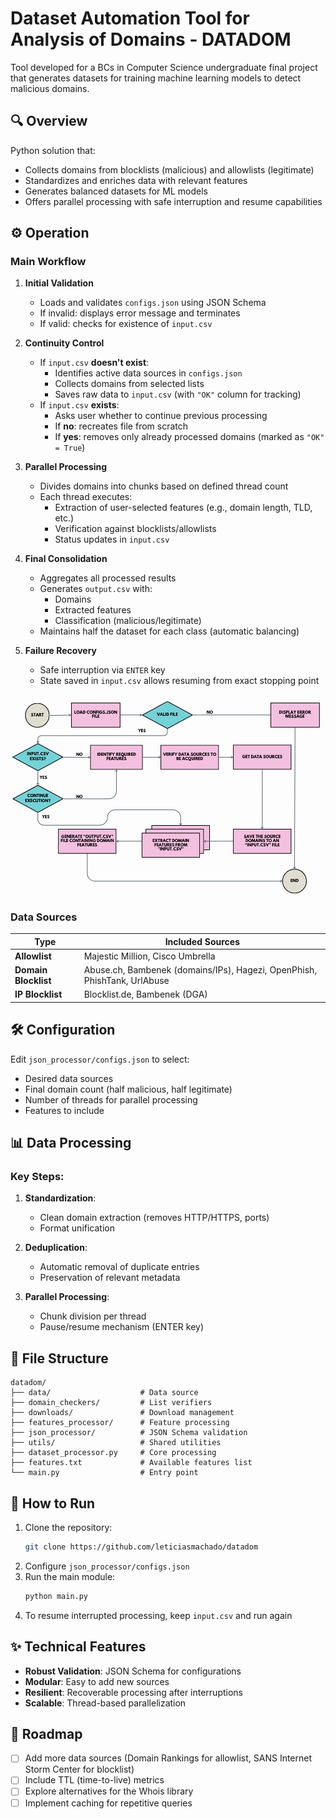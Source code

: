 # Dataset Automation Tool for Analysis of Domains - DATADOM

Tool developed for a BCs in Computer Science undergraduate final project that generates datasets for training machine learning models to detect malicious domains.

## 🔍 Overview

Python solution that:
- Collects domains from blocklists (malicious) and allowlists (legitimate)
- Standardizes and enriches data with relevant features
- Generates balanced datasets for ML models
- Offers parallel processing with safe interruption and resume capabilities

## ⚙️ Operation

### Main Workflow

1. **Initial Validation**  
   - Loads and validates `configs.json` using JSON Schema  
   - If invalid: displays error message and terminates  
   - If valid: checks for existence of `input.csv`

2. **Continuity Control**  
   - If `input.csv` **doesn't exist**:  
     - Identifies active data sources in `configs.json`  
     - Collects domains from selected lists  
     - Saves raw data to `input.csv` (with `"OK"` column for tracking)  
   - If `input.csv` **exists**:  
     - Asks user whether to continue previous processing  
     - If **no**: recreates file from scratch  
     - If **yes**: removes only already processed domains (marked as `"OK" = True`)

3. **Parallel Processing**  
   - Divides domains into chunks based on defined thread count  
   - Each thread executes:  
     - Extraction of user-selected features (e.g., domain length, TLD, etc.)  
     - Verification against blocklists/allowlists  
     - Status updates in `input.csv`  

4. **Final Consolidation**  
   - Aggregates all processed results  
   - Generates `output.csv` with:  
     - Domains  
     - Extracted features  
     - Classification (malicious/legitimate)  
   - Maintains half the dataset for each class (automatic balancing)

5. **Failure Recovery**  
   - Safe interruption via `ENTER` key  
   - State saved in `input.csv` allows resuming from exact stopping point  

![Tool Flowchart](Tool_Flowchart.png)

### Data Sources
| Type           | Included Sources                                                                 |
|----------------|----------------------------------------------------------------------------------|
| **Allowlist**  | Majestic Million, Cisco Umbrella                                                 |
| **Domain Blocklist** | Abuse.ch, Bambenek (domains/IPs), Hagezi, OpenPhish, PhishTank, UrlAbuse        |
| **IP Blocklist** | Blocklist.de, Bambenek (DGA)                                          |

## 🛠 Configuration

Edit `json_processor/configs.json` to select:
- Desired data sources
- Final domain count (half malicious, half legitimate)
- Number of threads for parallel processing
- Features to include

## 📊 Data Processing

### Key Steps:
1. **Standardization**:
   - Clean domain extraction (removes HTTP/HTTPS, ports)
   - Format unification

2. **Deduplication**:
   - Automatic removal of duplicate entries
   - Preservation of relevant metadata

3. **Parallel Processing**:
   - Chunk division per thread
   - Pause/resume mechanism (ENTER key)

## 📁 File Structure

```
datadom/
├── data/                    # Data source
├── domain_checkers/         # List verifiers
├── downloads/               # Download management
├── features_processor/      # Feature processing
├── json_processor/          # JSON Schema validation
├── utils/                   # Shared utilities
├── dataset_processor.py     # Core processing
├── features.txt             # Available features list
└── main.py                  # Entry point
```

## 🚀 How to Run
1. Clone the repository:
   ```bash
   git clone https://github.com/leticiasmachado/datadom
   ```
2. Configure `json_processor/configs.json`
3. Run the main module:
   ```bash
   python main.py
   ```
4. To resume interrupted processing, keep `input.csv` and run again

## ✨ Technical Features
- **Robust Validation**: JSON Schema for configurations
- **Modular**: Easy to add new sources
- **Resilient**: Recoverable processing after interruptions
- **Scalable**: Thread-based parallelization

## 📌 Roadmap
- [ ] Add more data sources (Domain Rankings for allowlist, SANS Internet Storm Center for blocklist)
- [ ] Include TTL (time-to-live) metrics
- [ ] Explore alternatives for the Whois library
- [ ] Implement caching for repetitive queries
